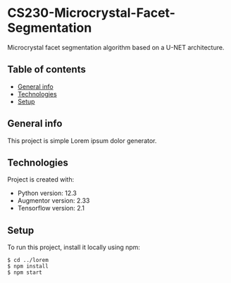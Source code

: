 # CS230-Microcrystal-Facet-Segmentation
Microcrystal facet segmentation algorithm based on a U-NET architecture.

## Table of contents
* [General info](#general-info)
* [Technologies](#technologies)
* [Setup](#setup)

## General info
This project is simple Lorem ipsum dolor generator.
	
## Technologies
Project is created with:
* Python version: 12.3
* Augmentor version: 2.33
* Tensorflow version: 2.1
	
## Setup
To run this project, install it locally using npm:

```
$ cd ../lorem
$ npm install
$ npm start
```
